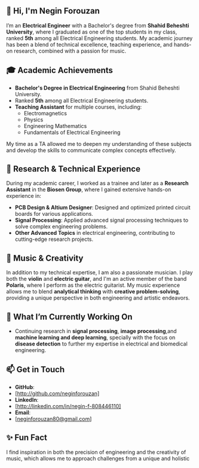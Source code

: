 ## 👋 Hi, I'm Negin Forouzan 

I’m an **Electrical Engineer** with a Bachelor's degree from **Shahid Beheshti University**, where I graduated as one of the top students in my class, ranked **5th** among all Electrical Engineering students. My academic journey has been a blend of technical excellence, teaching experience, and hands-on research, combined with a passion for music.

## 🎓 **Academic Achievements**
- **Bachelor's Degree in Electrical Engineering** from Shahid Beheshti University.
- Ranked **5th** among all Electrical Engineering students.
- **Teaching Assistant** for multiple courses, including:
  - Electromagnetics
  - Physics
  - Engineering Mathematics
  - Fundamentals of Electrical Engineering

My time as a TA allowed me to deepen my understanding of these subjects and develop the skills to communicate complex concepts effectively.

## 🔬 **Research & Technical Experience**
During my academic career, I worked as a trainee and later as a **Research Assistant** in the **Biosen Group**, where I gained extensive hands-on experience in:

- **PCB Design & Altium Designer**: Designed and optimized printed circuit boards for various applications.
- **Signal Processing**: Applied advanced signal processing techniques to solve complex engineering problems.
- **Other Advanced Topics** in electrical engineering, contributing to cutting-edge research projects.

## 🎸 **Music & Creativity**
In addition to my technical expertise, I am also a passionate musician. I play both the **violin** and **electric guitar**, and I'm an active member of the band **Polaris**, where I perform as the electric guitarist. My music experience allows me to blend **analytical thinking** with **creative problem-solving**, providing a unique perspective in both engineering and artistic endeavors.

## 🌱 **What I’m Currently Working On**
- Continuing research in **signal processing**, **image processing**,and **machine learning and deep learning**, specially with the focus on **disease detection** to further my expertise in electrical and biomedical engineering.

## 📫 **Get in Touch**
- **GitHub**:
- [http://github.com/neginforouzan]
- **LinkedIn**:
- [http://linkedin.com/in/negin-f-808446110]
- **Email**:
- [neginforouzan80@gmail.com]

## ✨ **Fun Fact**
I find inspiration in both the precision of engineering and the creativity of music, which allows me to approach challenges from a unique and holistic 

